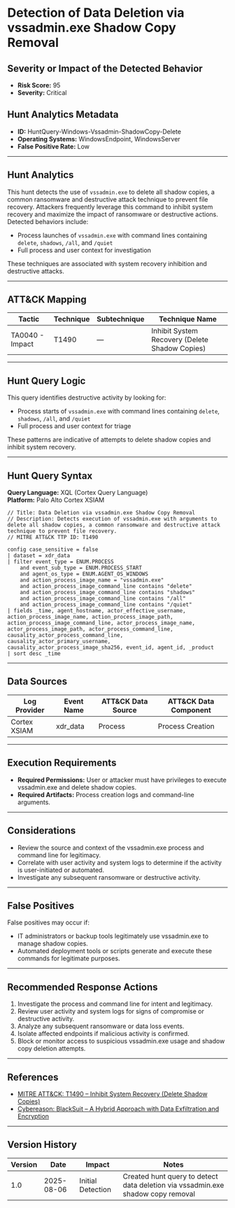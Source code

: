 # Detection of Data Deletion via vssadmin.exe Shadow Copy Removal

## Severity or Impact of the Detected Behavior

- **Risk Score:** 95
- **Severity:** Critical

## Hunt Analytics Metadata

- **ID:** HuntQuery-Windows-Vssadmin-ShadowCopy-Delete
- **Operating Systems:** WindowsEndpoint, WindowsServer
- **False Positive Rate:** Low

---

## Hunt Analytics

This hunt detects the use of `vssadmin.exe` to delete all shadow copies, a common ransomware and destructive attack technique to prevent file recovery. Attackers frequently leverage this command to inhibit system recovery and maximize the impact of ransomware or destructive actions. Detected behaviors include:

- Process launches of `vssadmin.exe` with command lines containing `delete`, `shadows`, `/all`, and `/quiet`
- Full process and user context for investigation

These techniques are associated with system recovery inhibition and destructive attacks.

---

## ATT&CK Mapping

| Tactic                        | Technique   | Subtechnique | Technique Name                                 |
|------------------------------|-------------|--------------|-----------------------------------------------|
| TA0040 - Impact              | T1490       | —            | Inhibit System Recovery (Delete Shadow Copies) |

---

## Hunt Query Logic

This query identifies destructive activity by looking for:

- Process starts of `vssadmin.exe` with command lines containing `delete`, `shadows`, `/all`, and `/quiet`
- Full process and user context for triage

These patterns are indicative of attempts to delete shadow copies and inhibit system recovery.

---

## Hunt Query Syntax

**Query Language:** XQL (Cortex Query Language)  
**Platform:** Palo Alto Cortex XSIAM

```xql
// Title: Data Deletion via vssadmin.exe Shadow Copy Removal
// Description: Detects execution of vssadmin.exe with arguments to delete all shadow copies, a common ransomware and destructive attack technique to prevent file recovery.
// MITRE ATT&CK TTP ID: T1490

config case_sensitive = false
| dataset = xdr_data
| filter event_type = ENUM.PROCESS
    and event_sub_type = ENUM.PROCESS_START
    and agent_os_type = ENUM.AGENT_OS_WINDOWS
    and action_process_image_name = "vssadmin.exe"
    and action_process_image_command_line contains "delete"
    and action_process_image_command_line contains "shadows"
    and action_process_image_command_line contains "/all"
    and action_process_image_command_line contains "/quiet"
| fields _time, agent_hostname, actor_effective_username, action_process_image_name, action_process_image_path, action_process_image_command_line, actor_process_image_name, actor_process_image_path, actor_process_command_line, causality_actor_process_command_line, causality_actor_primary_username, causality_actor_process_image_sha256, event_id, agent_id, _product
| sort desc _time
```

---

## Data Sources

| Log Provider   | Event Name   | ATT&CK Data Source  | ATT&CK Data Component  |
|----------------|--------------|---------------------|------------------------|
| Cortex XSIAM   | xdr_data     | Process             | Process Creation       |

---

## Execution Requirements

- **Required Permissions:** User or attacker must have privileges to execute vssadmin.exe and delete shadow copies.
- **Required Artifacts:** Process creation logs and command-line arguments.

---

## Considerations

- Review the source and context of the vssadmin.exe process and command line for legitimacy.
- Correlate with user activity and system logs to determine if the activity is user-initiated or automated.
- Investigate any subsequent ransomware or destructive activity.

---

## False Positives

False positives may occur if:

- IT administrators or backup tools legitimately use vssadmin.exe to manage shadow copies.
- Automated deployment tools or scripts generate and execute these commands for legitimate purposes.

---

## Recommended Response Actions

1. Investigate the process and command line for intent and legitimacy.
2. Review user activity and system logs for signs of compromise or destructive activity.
3. Analyze any subsequent ransomware or data loss events.
4. Isolate affected endpoints if malicious activity is confirmed.
5. Block or monitor access to suspicious vssadmin.exe usage and shadow copy deletion attempts.

---

## References

- [MITRE ATT&CK: T1490 – Inhibit System Recovery (Delete Shadow Copies)](https://attack.mitre.org/techniques/T1490/)
- [Cybereason: BlackSuit – A Hybrid Approach with Data Exfiltration and Encryption](https://www.cybereason.com/blog/blacksuit-data-exfil)

---

## Version History

| Version | Date       | Impact            | Notes                                                                                      |
|---------|------------|-------------------|--------------------------------------------------------------------------------------------|
| 1.0     | 2025-08-06 | Initial Detection | Created hunt query to detect data deletion via vssadmin.exe shadow copy removal             |
